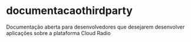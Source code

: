 # documentacaothirdparty
Documentação aberta para desenvolvedores que desejarem desenvolver aplicações sobre a plataforma Cloud Radio

